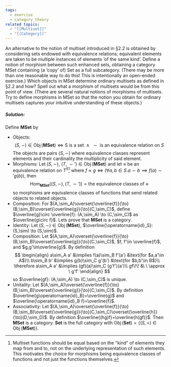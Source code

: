 ```yaml
---
tags:
  - exercise
  - category_theory
related topics:
  - "[[Multiset]]"
  - "[[Category]]"
---
```

An alternative to the notion of multiset introduced in §2.2 is obtained by considering sets endowed with equivalence relations; equivalent elements are taken to be multiple instances of elements ‘of the same kind’. Define a notion of morphism between such enhanced sets, obtaining a category MSet containing (a ‘copy’ of) Set as a full subcategory. (There may be more than one reasonable way to do this! This is intentionally an open-ended exercise.) Which objects in MSet determine ordinary multisets as defined in §2.2 and how? Spell out what a morphism of multisets would be from this point of view. (There are several natural notions of morphisms of multisets. Try to define morphisms in MSet so that the notion you obtain for ordinary multisets captures your intuitive understanding of these objects.)
##### Solution:
Define $\mathbf{MSet}$ by
- Objects:
	$$(S,\sim)\in\operatorname{Obj}(\mathbf{MSet}) \iff \text{S is a set $\land$ $\sim$ is an equivalence relation on $S$}$$
	The objects are pairs $(S,\sim)$ where equivalence classes represent elements and their cardinality the multiplicity of said element.
- Morphisms:
	Let $(S,\sim),\ (T, \sim')\in \operatorname{Obj}(\mathbf{MSet})$ and let $\approx$ be an equivalence relation on $T^S$[^1] where $f\approx  g \iff \big(\forall a,b\in S. a\sim b \implies f(a)\sim' g(b)\big)$, then$$
	\operatorname{Hom}_\mathbf{MSet}\big((S,\sim), (T, \sim')\big) = \text{the equivalence classes of $\approx $}$$so morphisms are equivalence classes of functions that send related objects to related objects.
- Composition:
	For $(A,\sim_A)\overset{\overline{f}}{\to}(B,\sim_B)\overset{\overline{g}}{\to}(C,\sim_C)$, define $\overline{g}\circ \overline{f}: (A,\sim_A) \to (C,\sim_C)$ as $\overline{g\circ f}$.
Lets prove that $\mathbf{MSet}$ is a category.
- Identity:
	Let $(S,\sim)\in\operatorname{Obj}(\mathbf{MSet})$, $\overline{\operatorname{id}_S}: (S,\sim) \to (S,\sim)$.
- Composition:
	Let $(A,\sim_A)\overset{\overline{f}}{\to}(B,\sim_B)\overset{\overline{g}}{\to}(C,\sim_C)$, $f, f'\in \overline{f}$, and $g,g'\in\overline{g}$. By definition$$
	\begin{align}
		a\sim_A a' &\implies f(a)\sim_B f'(a')
			&\text{for $a,a'\in A$}\\
		b\sim_B b' &\implies g(b)\sim_C g'(b')
			&\text{for $b,b'\in B$}\\
		\therefore a\sim_A a' &\implies (gf)(a)\sim_C (g'f')(a')\\
		gf\!\! &\ \ \approx \ g'f'
	\end{align}
	$$so $\overline{gf}: (A,\sim_A) \to (C,\sim_C)$ is unique.
- Unitality:
	Let $(A,\sim_A)\overset{\overline{f}}{\to}(B,\sim_B)\overset{\overline{g}}{\to}(C,\sim_C)$. By definition $\overline{g\operatorname{id}_B}=\overline{g}$ and $\overline{\operatorname{id}_B f}=\overline{f}$.
- Associativity:
	Let $(A,\sim_A)\overset{\overline{f}}{\to}(B,\sim_B)\overset{\overline{g}}{\to}(C,\sim_C)\overset{\overline{h}}{\to}(D,\sim_D)$. By definition $\overline{(hg)f}=\overline{h(gf)}$.
Then $\mathbf{MSet}$ is a category. $\mathbf{Set}$ is the full category with $\operatorname{Obj}(\mathbf{Set}) = \{(S, =)\in \operatorname{Obj}(\mathbf{MSet})\}$.

[^1]: Multiset functions should be equal based on the "kind" of elements they map from and to, not on the underlying representation of such elements. This motivates the choice for morphisms being equivalence classes of functions and not just the functions themselves.
